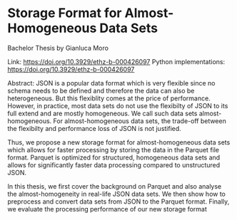 # Storage Format for Almost-Homogeneous Data Sets

Bachelor Thesis by Gianluca Moro

Link: https://doi.org/10.3929/ethz-b-000426097
Python implementations: https://doi.org/10.3929/ethz-b-000426097

Abstract:
JSON is a popular data format which is very flexible since no schema needs to be defined and therefore the data can also be heterogeneous. But this flexiblity comes at the price of performance. However, in practice, most data sets do not use the flexibilty of JSON to its full extend and are mostly homogeneous. We call such data sets almost-homogeneous. For almost-homogeneous data sets, the trade-off between the flexibilty and performance loss of JSON is not justified. 

Thus, we propose a new storage format for almost-homogeneous data sets which allows for faster processing by storing the data in the Parquet file format. Parquet is optimized for structured, homogeneous data sets and allows for significantly faster data processing compared to unstructured JSON. 

In this thesis, we first cover the background on Parquet and also analyse the almost-homogeneity in real-life JSON data sets. We then show how to preprocess and convert data sets from JSON to the Parquet format. Finally, we evaluate the processing performance of our new storage format
